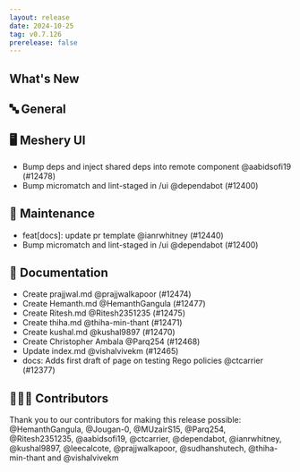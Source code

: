 ```yaml
---
layout: release
date: 2024-10-25
tag: v0.7.126
prerelease: false
---
```


## What's New
## 🔤 General
## 🖥 Meshery UI

- Bump deps  and inject shared deps into remote component @aabidsofi19 (#12478)
- Bump micromatch and lint-staged in /ui @dependabot (#12400)

## 🧰 Maintenance

- feat[docs]: update pr template @ianrwhitney (#12440)
- Bump micromatch and lint-staged in /ui @dependabot (#12400)

## 📖 Documentation

- Create prajjwal.md @prajjwalkapoor (#12474)
- Create Hemanth.md @HemanthGangula (#12477)
- Create Ritesh.md @Ritesh2351235 (#12475)
- Create thiha.md @thiha-min-thant (#12471)
- Create kushal.md @kushal9897 (#12470)
- Create Christopher Ambala @Parq254 (#12468)
- Update index.md @vishalvivekm (#12465)
- docs: Adds first draft of page on testing Rego policies @ctcarrier (#12377)

## 👨🏽‍💻 Contributors

Thank you to our contributors for making this release possible:
@HemanthGangula, @Jougan-0, @MUzairS15, @Parq254, @Ritesh2351235, @aabidsofi19, @ctcarrier, @dependabot, @ianrwhitney, @kushal9897, @leecalcote, @prajjwalkapoor, @sudhanshutech, @thiha-min-thant and @vishalvivekm

